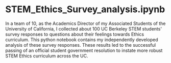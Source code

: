 # STEM_Ethics_Survey_analysis.ipynb
In a team of 10, as the Academics Director of my Associated Students of the University of California, I collected about 100 UC Berkeley STEM students' survey responses to questions about their feelings towards Ethics curriculum. This python notebook contains my independently developed analysis of these survey responses. These results led to the successful passing of an official student government resolution to instate more robust STEM Ethics curriculum across the UC.